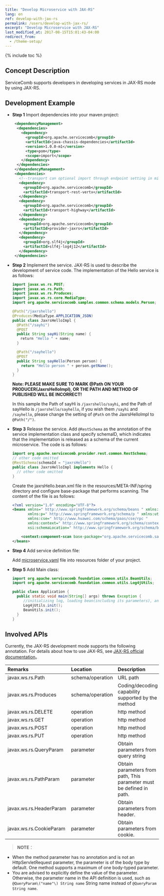 ```yaml
---
title: "Develop Microservice with JAX-RS"
lang: en
ref: develop-with-jax-rs
permalink: /users/develop-with-jax-rs/
excerpt: "Develop Microservice with JAX-RS"
last_modified_at: 2017-08-15T15:01:43-04:00
redirect_from:
  - /theme-setup/
---
```


{% include toc %}

## Concept Description

ServiceComb supports developers in developing services in JAX-RS mode by using JAX-RS.

## Development Example

* **Step 1** Import dependencies into your maven project:

   ```xml
    <dependencyManagement>
     <dependencies>
       <dependency>
         <groupId>org.apache.servicecomb</groupId>
         <artifactId>java-chassis-dependencies</artifactId>
         <version>1.0.0-m1</version>
         <type>pom</type>
         <scope>import</scope>
       </dependency>
     </dependencies>
    </dependencyManagement>
    <dependencies>
      <!--transport can optional import through endpoint setting in microservice.yaml, we import both rest and highway as example-->
      <dependency>
        <groupId>org.apache.servicecomb</groupId>
        <artifactId>transport-rest-vertx</artifactId>
      </dependency>
      <dependency>
        <groupId>org.apache.servicecomb</groupId>
        <artifactId>transport-highway</artifactId>
      </dependency>
      <dependency>
        <groupId>org.apache.servicecomb</groupId>
        <artifactId>provider-jaxrs</artifactId>
      </dependency>
      <dependency>
        <groupId>org.slf4j</groupId>
        <artifactId>slf4j-log4j12</artifactId>
      </dependency>
    </dependencies>
   ```

* **Step 2** Implement the service. JAX-RS is used to describe the development of service code. The implementation of the Hello service is as follows:

   ```java
   import javax.ws.rs.POST;
   import javax.ws.rs.Path;
   import javax.ws.rs.Produces;
   import javax.ws.rs.core.MediaType;
   import org.apache.servicecomb.samples.common.schema.models.Person;

   @Path("/jaxrshello")
   @Produces(MediaType.APPLICATION_JSON)
   public class JaxrsHelloImpl {
     @Path("/sayhi")
     @POST
     public String sayHi(String name) {
     　return "Hello " + name;
     }

     @Path("/sayhello")
     @POST
     public String sayHello(Person person) {
       return "Hello person " + person.getName();
     }
   }
   ```
   
   **Note: PLEASE MAKE SURE TO MARK @Path ON YOUR PRODUCER(JaxrsHelloImpl), OR THE PATH AND METHOD OF PUBLISHED WILL BE INCORRECT!**
   
   In this sample the Path of sayHi is `/jaxrshello/sayhi`, and the Path of sayHello is `/jaxrshello/sayhello`, if you wish them `/sayhi` and `/sayhello`, please change the setting of `@Path` on the JaxrsHelloImpl to `@Path("/")`.

* **Step 3** Release the service. Add ```@RestSchema``` as the annotation of the service implementation class and specify schemaID, which indicates that the implementation is released as a schema of the current microservice. The code is as follows:

   ```java
   import org.apache.servicecomb.provider.rest.common.RestSchema;
   // other code omitted
   @RestSchema(schemaId = "jaxrsHello")
   public class JaxrsHelloImpl implements Hello {
     // other code omitted
   }
   ```

   Create the jaxrsHello.bean.xml file in the resources/META-INF/spring directory and configure base-package that performs scanning. The content of the file is as follows:

   ```xml
   <?xml version="1.0" encoding="UTF-8"?>
   <beans xmlns=" http://www.springframework.org/schema/beans " xmlns:xsi=" http://www.w3.org/2001/XMLSchema-instance "
          xmlns:p=" http://www.springframework.org/schema/p " xmlns:util=" http://www.springframework.org/schema/util "
          xmlns:cse=" http://www.huawei.com/schema/paas/cse/rpc "
          xmlns:context=" http://www.springframework.org/schema/context "
          xsi:schemaLocation=" http://www.springframework.org/schema/beans classpath:org/springframework/beans/factory/xml/spring-beans-3.0.xsd http://www.springframework.org/schema/context http://www.springframework.org/schema/context/spring-context-3.0.xsd http://www.huawei.com/schema/paas/cse/rpc classpath:META-INF/spring/spring-paas-cse-rpc.xsd">

       <context:component-scan base-package="org.apache.servicecomb.samples.jaxrs.provider"/>
   </beans>
   ```

* **Step 4** Add service definition file:

   Add [microservice.yaml](http://servicecomb.incubator.apache.org/cn/users/service-definition/) file into resources folder of your project.

* **Step 5** Add Main class:

   ```java
   import org.apache.servicecomb.foundation.common.utils.BeanUtils;
   import org.apache.servicecomb.foundation.common.utils.Log4jUtils;

   public class Application {
     public static void main(String[] args) throws Exception {
        //initializing log, loading bean(including its parameters), and registering service, more detail can be found here :  http://servicecomb.incubator.apache.org/users/application-boot-process/
        Log4jUtils.init();
        BeanUtils.init();
     }
   }
   ```

## Involved APIs

Currently, the JAX-RS development mode supports the following annotation. For details about how to use JAX-RS, see [JAX-RS official documentation](https://jax-rs-spec.java.net/nonav/2.0-rev-a/apidocs/index.html)。

| Remarks                 | Location         | Description                              |
| :---------------------- | :--------------- | :--------------------------------------- |
| javax.ws.rs.Path        | schema/operation | URL path                                 |
| javax.ws.rs.Produces    | schema/operation | Coding/decoding capability supported by the method |
| javax.ws.rs.DELETE      | operation        | http method                              |
| javax.ws.rs.GET         | operation        | http method                              |
| javax.ws.rs.POST        | operation        | http method                              |
| javax.ws.rs.PUT         | operation        | http method                              |
| javax.ws.rs.QueryParam  | parameter        | Obtain parameters from query string      |
| javax.ws.rs.PathParam   | parameter        | Obtain parameters from path, This parameter must be defined in path. |
| javax.ws.rs.HeaderParam | parameter        | Obtain parameters from header.           |
| javax.ws.rs.CookieParam | parameter        | Obtain parameters from cookie.           |

> **NOTE**：
- When the method parameter has no annotation and is not an HttpServletRequest parameter, the parameter is of the body type by default. One method supports a maximum of one body-typed parameter.
- You are advised to explicitly define the value of the parameter. Otherwise, the parameter name in the API definition is used, such as `@QueryParam\("name"\) String name` String name instead of `@QueryParam String name`.
